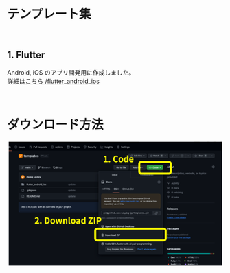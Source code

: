 # テンプレート集

<br />

## 1. Flutter

Android, iOS のアプリ開発用に作成しました。  
[詳細はこちら /flutter_android_ios](https://github.com/rbdog/templates/tree/main/flutter_android_ios)

<br />

# ダウンロード方法

![image](https://github.com/rbdog/templates/blob/main/docs/static/images/download.png?raw=true)
